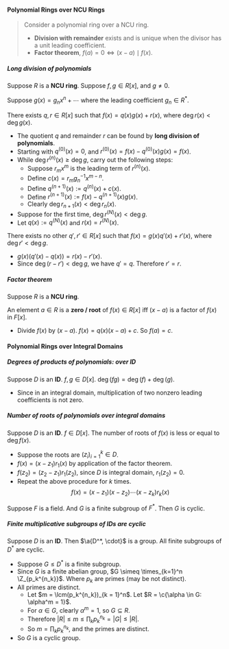 #### Polynomial Rings over NCU Rings

> Consider a polynomial ring over a NCU ring.
>
> - **Division with remainder** exists and is unique when the divisor has a unit leading coefficient.
> - **Factor theorem**, $f(a) = 0 \iff (x - a) \mid f(x)$.

##### Long division of polynomials

Suppose $R$ is a **NCU ring**. Suppose $f, g \in R[x]$, and $g \neq 0$.

Suppose $g(x) = g_nx^n + \cdots$ where the leading coefficient $g_n \in R^*$.

There exists $q, r \in R[x]$ such that $f(x) = q(x) g(x) + r(x)$, where $\deg r(x) < \deg g(x)$.

- The quotient $q$ and remainder $r$ can be found by **long division of polynomials**.
- Starting with $q^{(0)}(x) = 0$, and $r^{(0)}(x) = f(x) - q^{(0)}(x) g(x) = f(x)$.
- While $\deg r^{(n)}(x) \ge \deg g$, carry out the following steps:
  - Suppose $r_m x^m$ is the leading term of $r^{(n)}(x)$.
  - Define $c(x) = r_m g_n^{-1} x^{m - n}$.
  - Define $q^{(n+1)}(x) := q^{(n)}(x) + c(x)$.
  - Define $r^{(n + 1)}(x) := f(x) - q^{(n + 1)}(x) g(x)$.
  - Clearly $\deg r_{n + 1}(x) < \deg r_n(x)$.
- Suppose for the first time, $\deg r^{(N)}(x) < \deg g$.
- Let $q(x):= q^{(N)}(x)$ and $r(x) = r^{(N)}(x)$.

There exists no other $q', r' \in R[x]$ such that $f(x) = g(x) q'(x) + r'(x)$, where $\deg r' < \deg g$.

- $g(x)(q'(x) - q(x)) = r(x) - r'(x)$.
- Since $\deg (r - r') < \deg g$, we have $q' = q$. Therefore $r' = r$.

##### Factor theorem

Suppose $R$ is a **NCU ring**.

An element $a \in R$ is a **zero / root** of $f(x) \in R[x]$ iff $(x - a)$ is a factor of $f(x)$ in $F[x]$.

- Divide $f(x)$ by $(x - a)$. $f(x) = q(x) (x - a) + c$. So $f(a) = c$.

#### Polynomial Rings over Integral Domains

##### Degrees of products of polynomials: over ID

Suppose $D$ is an **ID**. $f, g\in D[x]$. $\operatorname{deg}(f g)=\operatorname{deg}(f)+\operatorname{deg}(g)$.

- Since in an integral domain, multiplication of two nonzero leading coefficients is not zero.

##### Number of roots of polynomials over integral domains

Suppose $D$ is an **ID**. $f \in D[x]$. The number of roots of $f(x)$ is less or equal to $\deg f(x)$.
- Suppose the roots are $(z_i)_{i = 1}^k \in D$.
- $f(x) = (x - z_1) r_1(x)$ by application of the factor theorem.
- $f(z_2) = (z_2 - z_1)r_1(z_2)$, since $D$ is integral domain, $r_1(z_2) = 0$.
- Repeat the above procedure for $k$ times.
  $$
  f(x) = (x - z_1)(x - z_2) \cdots (x - z_k)r_k(x)
  $$

Suppose $F$ is a field. And $G$ is a finite subgroup of $F^*$. Then $G$ is cyclic.

##### Finite multiplicative subgroups of IDs are cyclic

Suppose $D$ is an **ID**. Then $\a{D^*, \cdot}$ is a group. All finite subgroups of $D^*$ are cyclic.

- Suppose $G \le D^*$ is a finite subgroup.
- Since $G$ is a finite abelian group, $G \simeq \times_{k=1}^n \Z_{p_k^{n_k}}$. Where $p_k$ are primes (may be not distinct).
- All primes are distinct.
  - Let $m = \lcm(p_k^{n_k})_{k = 1}^n$. Let $R = \c{\alpha \in G: \alpha^m = 1}$.
  - For $\alpha \in G$, clearly $\alpha^m = 1$, so $G \subseteq R$.
  - Therefore $|R| \le m \le \prod_k p_k^{n_k} = |G| \le |R|$.
  - So $m = \prod_{k} p_k^{n_k}$, and the primes are distinct.
- So $G$ is a cyclic group.

